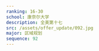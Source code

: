 ```yaml
---
ranking: 16-30
school: 康奈尔大学
description: 全美第十七
src: /assets/offer_update/092.jpg
major: 区域规划
sequence: 92
---
```

